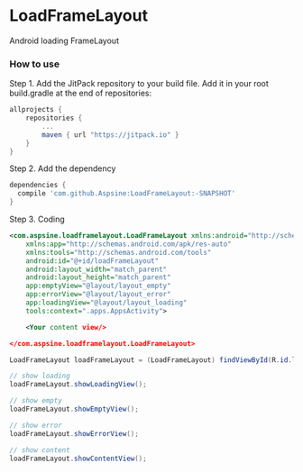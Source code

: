 # LoadFrameLayout
Android loading FrameLayout

### How to use
Step 1. Add the JitPack repository to your build file. Add it in your root build.gradle at the end of repositories:
```groovy
allprojects {
	repositories {
		...
		maven { url "https://jitpack.io" }
	}
}
```
Step 2. Add the dependency
```groovy
dependencies {
  compile 'com.github.Aspsine:LoadFrameLayout:-SNAPSHOT'
}
```
Step 3. Coding
```xml
<com.aspsine.loadframelayout.LoadFrameLayout xmlns:android="http://schemas.android.com/apk/res/android"
    xmlns:app="http://schemas.android.com/apk/res-auto"
    xmlns:tools="http://schemas.android.com/tools"
    android:id="@+id/loadFrameLayout"
    android:layout_width="match_parent"
    android:layout_height="match_parent"
    app:emptyView="@layout/layout_empty"
    app:errorView="@layout/layout_error"
    app:loadingView="@layout/layout_loading"
    tools:context=".apps.AppsActivity">

    <Your content view/>

</com.aspsine.loadframelayout.LoadFrameLayout>
```
```java
LoadFrameLayout loadFrameLayout = (LoadFrameLayout) findViewById(R.id.loadFrameLayout);

// show loading
loadFrameLayout.showLoadingView();

// show empty
loadFrameLayout.showEmptyView();

// show error
loadFrameLayout.showErrorView();

// show content
loadFrameLayout.showContentView();
```
